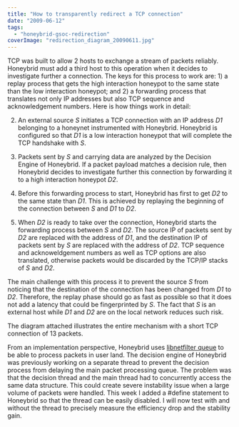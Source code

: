 ```yaml
---
title: "How to transparently redirect a TCP connection"
date: "2009-06-12"
tags: 
  - "honeybrid-gsoc-redirection"
coverImage: "redirection_diagram_20090611.jpg"
---
```


TCP was built to allow 2 hosts to exchange a stream of packets reliably. Honeybrid must add a third host to this operation when it decides to investigate further a connection. The keys for this process to work are: 1) a replay process that gets the high interaction honeypot to the same state than the low interaction honeypot; and 2) a forwarding process that translates not only IP addresses but also TCP sequence and acknowledgement numbers. Here is how things work in detail:

  

  
2. An external source _S_ initiates a TCP connection with an IP address _D1_ belonging to a honeynet instrumented with Honeybrid. Honeybrid is configured so that _D1_ is a low interaction honeypot that will complete the TCP handshake with _S_.
  
4. Packets sent by _S_ and carrying data are analyzed by the Decision Engine of Honeybrid. If a packet payload matches a decision rule, then Honeybrid decides to investigate further this connection by forwarding it to a high interaction honeypot _D2_.
  
6. Before this forwarding process to start, Honeybrid has first to get _D2_ to the same state than _D1_. This is achieved by replaying the beginning of the connection between _S_ and _D1_ to _D2_.
  
8. When _D2_ is ready to take over the connection, Honeybrid starts the forwarding process between _S_ and _D2_. The source IP of packets sent by _D2_ are replaced with the address of _D1_, and the destination IP of packets sent by _S_ are replaced with the address of _D2_. TCP sequence and acknoweldgement numbers as well as TCP options are also translated, otherwise packets would be discarded by the TCP/IP stacks of _S_ and _D2_. 
  

  

The main challenge with this process it to prevent the source _S_ from noticing that the destination of the connection has been changed from _D1_ to _D2_. Therefore, the replay phase should go as fast as possible so that it does not add a latency that could be fingerprinted by _S_. The fact that _S_ is an external host while _D1_ and _D2_ are on the local network reduces such risk.

  

The diagram attached illustrates the entire mechanism with a short TCP connection of 13 packets.

  

From an implementation perspective, Honeybrid uses [libnetfilter queue](http://www.netfilter.org/projects/libnetfilter_queue/index.html "lbnetfilter queue") to be able to process packets in user land. The decision engine of Honeybrid was previously working on a separate thread to prevent the decision process from delaying the main packet processing queue. The problem was that the decision thread and the main thread had to concurrently access the same data structure. This could create severe instability issue when a large volume of packets were handled. This week I added a #define statement to Honeybrid so that the thread can be easily disabled. I will now test with and without the thread to precisely measure the efficiency drop and the stability gain.

